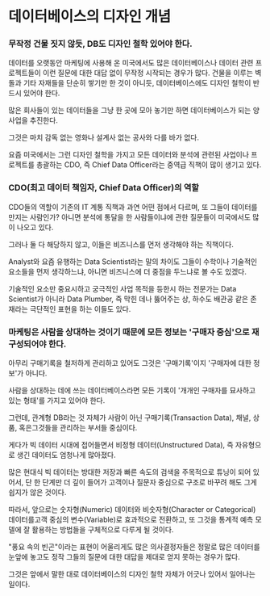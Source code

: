 # 데이터베이스의 디자인 개념   
### 무작정 건물 짓지 않듯, DB도 디자인 철학 있어야 한다.    
데이터를 오랫동안 마케팅에 사용해 온 미국에서도 많은 데이터베이스나 데이터 관련 프로젝트들이 이런 질문에 대한 대답 없이 무작정 시작되는 경우가 많다. 
건물을 이루는 벽돌과 기타 자재들을 단순히 쌓기만 한 것이 아니듯, 데이터베이스에도 디자인 철학이 반드시 있어야 한다.    

많은 회사들이 있는 데이터들을 그냥 한 곳에 모아 놓기만 하면 데이터베이스가 되는 양 사업을 추진한다.   

그것은 마치 감독 없는 영화나 설계사 없는 공사와 다를 바가 없다.  

요즘 미국에서는 그런 디자인 철학을 가지고 모든 데이터와 분석에 관련된 사업이나 프로젝트를 총괄하는 CDO, 즉 Chief Data Officer라는 중역급 직책이 많이 생기고 있다.   

### CDO(최고 데이터 책임자, Chief Data Officer)의 역할     
CDO들의 역할이 기존의 IT 계통 직책과 과연 어떤 점에서 다르며, 또 그들이 데이터를 만지는 사람인가? 아니면 분석에 통달을 한 사람들이냐에 관한 질문들이 미국에서도 많이 나오고 있다.    

그러나 둘 다 해당하지 않고, 이들은 비즈니스를 먼저 생각해야 하는 직책이다.   

Analyst와 요즘 유행하는 Data Scientist라는 말의 차이도 그들이 수학이나 기술적인 요소들을 먼저 생각하느냐, 아니면 비즈니스에 더 중점을 두느냐로 볼 수도 있겠다.

기술적인 요소만 중요시하고 궁극적인 사업 목적을 등한시 하는 전문가는 Data Scientist가 아니라 Data Plumber, 즉 막힌 데나 뚫어주는 상, 하수도 배관공 같은 존재라는 극단적인 표현을 하는 이들도 있다.     

### 마케팅은 사람을 상대하는 것이기 때문에 모든 정보는 '구매자 중심'으로 재구성되어야 한다.    
아무리 구매기록을 철저하게 관리하고 있어도 그것은 '구매기록'이지 '구매자에 대한 정보'가 아니다.   

사람을 상대하는 데에 쓰는 데이터베이스라면 모든 기록이 '개개인 구매자를 묘사하고 있는 형태'를 가지고 있어야 한다.     

그런데, 관계형 DB라는 것 자체가 사람이 아닌 구매기록(Transaction Data), 채널, 상품, 혹은그것들을 관리하는 부서들 중심이다.  

게다가 빅 데이터 시대에 접어들면서 비정형 데이터(Unstructured Data), 즉 자유형으로 생긴 데이터도 엄청나게 많아졌다.   

많은 현대식 빅 데이터는 방대한 저장과 빠른 속도의 검색을 주목적으로 튜닝이 되어 있어서, 단 한 단계만 더 깊이 들어가 고객이나 질문자 중심으로 구조로 바꾸려 해도 그게 쉽지가 않은 것이다.  


따라서, 앞으로는 숫자형(Numeric) 데이터와 비숫자형(Character or Categorical) 데이터를고객 중심의 변수(Variable)로 효과적으로 전환하고, 또 그것을 통계적 예측 모델에 잘 활용하는 방법들을 구체적으로 다루게 될 것이다.    

"풍요 속의 빈곤"이라는 표현이 어울리게도 많은 의사결정자들은 정말로 많은 데이터를 눈앞에 놓고도 정작 그들의 질문에 대한 대답을 제대로 얻지 못하는 경우가 많다.   

그것은 앞에서 말한 대로 데이터베이스의 디자인 철학 자체가 어긋나 있어서 일어나는 일이다.   
